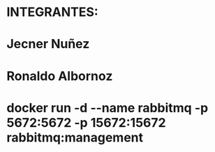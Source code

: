 # INTEGRANTES:
# Jecner Nuñez
# Ronaldo Albornoz

# docker run -d --name rabbitmq -p 5672:5672 -p 15672:15672 rabbitmq:management

